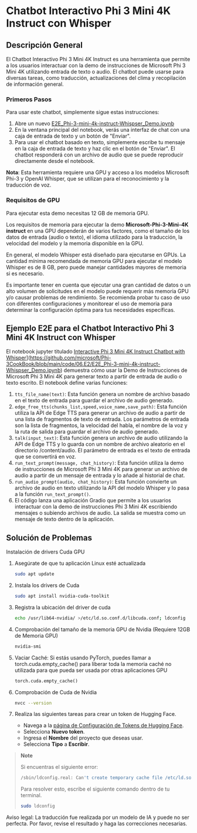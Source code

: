 # Chatbot Interactivo Phi 3 Mini 4K Instruct con Whisper

## Descripción General

El Chatbot Interactivo Phi 3 Mini 4K Instruct es una herramienta que permite a los usuarios interactuar con la demo de instrucciones de Microsoft Phi 3 Mini 4K utilizando entrada de texto o audio. El chatbot puede usarse para diversas tareas, como traducción, actualizaciones del clima y recopilación de información general.

### Primeros Pasos

Para usar este chatbot, simplemente sigue estas instrucciones:

1. Abre un nuevo [E2E_Phi-3-mini-4k-instruct-Whispser_Demo.ipynb](https://github.com/microsoft/Phi-3CookBook/blob/main/code/06.E2E/E2E_Phi-3-mini-4k-instruct-Whispser_Demo.ipynb)
2. En la ventana principal del notebook, verás una interfaz de chat con una caja de entrada de texto y un botón de "Enviar".
3. Para usar el chatbot basado en texto, simplemente escribe tu mensaje en la caja de entrada de texto y haz clic en el botón de "Enviar". El chatbot responderá con un archivo de audio que se puede reproducir directamente desde el notebook.

**Nota**: Esta herramienta requiere una GPU y acceso a los modelos Microsoft Phi-3 y OpenAI Whisper, que se utilizan para el reconocimiento y la traducción de voz.

### Requisitos de GPU

Para ejecutar esta demo necesitas 12 GB de memoria GPU.

Los requisitos de memoria para ejecutar la demo **Microsoft-Phi-3-Mini-4K instruct** en una GPU dependerán de varios factores, como el tamaño de los datos de entrada (audio o texto), el idioma utilizado para la traducción, la velocidad del modelo y la memoria disponible en la GPU.

En general, el modelo Whisper está diseñado para ejecutarse en GPUs. La cantidad mínima recomendada de memoria GPU para ejecutar el modelo Whisper es de 8 GB, pero puede manejar cantidades mayores de memoria si es necesario.

Es importante tener en cuenta que ejecutar una gran cantidad de datos o un alto volumen de solicitudes en el modelo puede requerir más memoria GPU y/o causar problemas de rendimiento. Se recomienda probar tu caso de uso con diferentes configuraciones y monitorear el uso de memoria para determinar la configuración óptima para tus necesidades específicas.

## Ejemplo E2E para el Chatbot Interactivo Phi 3 Mini 4K Instruct con Whisper

El notebook jupyter titulado [Interactive Phi 3 Mini 4K Instruct Chatbot with Whisper](../../../../md/06.E2ESamples/E2E_Phi-3-mini-4k-instruct-Whispser_Demo.ipynb)](https://github.com/microsoft/Phi-3CookBook/blob/main/code/06.E2/E2E_Phi-3-mini-4k-instruct-Whispser_Demo.ipynb) demuestra cómo usar la Demo de Instrucciones de Microsoft Phi 3 Mini 4K para generar texto a partir de entrada de audio o texto escrito. El notebook define varias funciones:

1. `tts_file_name(text)`: Esta función genera un nombre de archivo basado en el texto de entrada para guardar el archivo de audio generado.
1. `edge_free_tts(chunks_list,speed,voice_name,save_path)`: Esta función utiliza la API de Edge TTS para generar un archivo de audio a partir de una lista de fragmentos de texto de entrada. Los parámetros de entrada son la lista de fragmentos, la velocidad del habla, el nombre de la voz y la ruta de salida para guardar el archivo de audio generado.
1. `talk(input_text)`: Esta función genera un archivo de audio utilizando la API de Edge TTS y lo guarda con un nombre de archivo aleatorio en el directorio /content/audio. El parámetro de entrada es el texto de entrada que se convertirá en voz.
1. `run_text_prompt(message, chat_history)`: Esta función utiliza la demo de instrucciones de Microsoft Phi 3 Mini 4K para generar un archivo de audio a partir de un mensaje de entrada y lo añade al historial de chat.
1. `run_audio_prompt(audio, chat_history)`: Esta función convierte un archivo de audio en texto utilizando la API del modelo Whisper y lo pasa a la función `run_text_prompt()`.
1. El código lanza una aplicación Gradio que permite a los usuarios interactuar con la demo de instrucciones Phi 3 Mini 4K escribiendo mensajes o subiendo archivos de audio. La salida se muestra como un mensaje de texto dentro de la aplicación.

## Solución de Problemas

Instalación de drivers Cuda GPU

1. Asegúrate de que tu aplicación Linux esté actualizada

    ```bash
    sudo apt update
    ```

1. Instala los drivers de Cuda

    ```bash
    sudo apt install nvidia-cuda-toolkit
    ```

1. Registra la ubicación del driver de cuda

    ```bash
    echo /usr/lib64-nvidia/ >/etc/ld.so.conf.d/libcuda.conf; ldconfig
    ```

1. Comprobación del tamaño de la memoria GPU de Nvidia (Requiere 12GB de Memoria GPU)

    ```bash
    nvidia-smi
    ```

1. Vaciar Caché: Si estás usando PyTorch, puedes llamar a torch.cuda.empty_cache() para liberar toda la memoria caché no utilizada para que pueda ser usada por otras aplicaciones GPU

    ```python
    torch.cuda.empty_cache() 
    ```

1. Comprobación de Cuda de Nvidia

    ```bash
    nvcc --version
    ```

1. Realiza las siguientes tareas para crear un token de Hugging Face.

    - Navega a la [página de Configuración de Tokens de Hugging Face](https://huggingface.co/settings/tokens).
    - Selecciona **Nuevo token**.
    - Ingresa el **Nombre** del proyecto que deseas usar.
    - Selecciona **Tipo** a **Escribir**.

> **Note**
>
> Si encuentras el siguiente error:
>
> ```bash
> /sbin/ldconfig.real: Can't create temporary cache file /etc/ld.so.cache~: Permission denied 
> ```
>
> Para resolver esto, escribe el siguiente comando dentro de tu terminal.
>
> ```bash
> sudo ldconfig
> ```

Aviso legal: La traducción fue realizada por un modelo de IA y puede no ser perfecta. 
Por favor, revise el resultado y haga las correcciones necesarias.